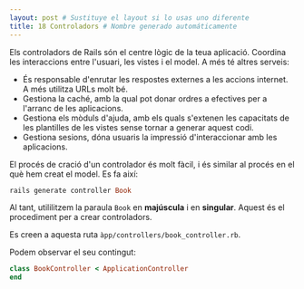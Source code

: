 ```yaml
---
layout: post # Sustituye el layout si lo usas uno diferente
title: 18 Controladors # Nombre generado automáticamente
---
```


Els controladors de Rails són el centre lògic de la teua aplicació. Coordina les interaccions entre l'usuari, les vistes i el model. A més té altres serveis:

- És responsable d'enrutar les respostes externes a les accions internet. A més utilitza URLs molt bé.
- Gestiona la caché, amb la qual pot donar ordres a efectives per a l'arranc de les aplicacions.
- Gestiona els mòduls d'ajuda, amb els quals s'extenen les capacitats de les plantilles de les vistes sense tornar a generar aquest codi.
- Gestiona sesions, dóna usuaris la impressió d'interaccionar amb les aplicacions.

El procés de cració d'un controlador és molt fàcil, i és similar al procés en el què hem creat el model. Es fa així:

```ruby
rails generate controller Book
```

Al tant, utililitzem la paraula `Book` en **majúscula** i en **singular**. Aquest és el procediment per a crear controladors.

Es creen a aquesta ruta `àpp/controllers/book_controller.rb`.

Podem observar el seu contingut:

```ruby
class BookController < ApplicationController
end
```

